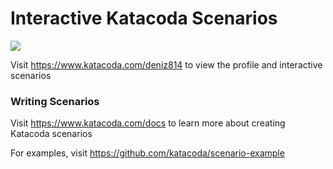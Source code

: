 # Interactive Katacoda Scenarios

[![](http://shields.katacoda.com/katacoda/deniz814/count.svg)](https://www.katacoda.com/deniz814 "Get your profile on Katacoda.com")

Visit https://www.katacoda.com/deniz814 to view the profile and interactive scenarios

### Writing Scenarios
Visit https://www.katacoda.com/docs to learn more about creating Katacoda scenarios

For examples, visit https://github.com/katacoda/scenario-example
